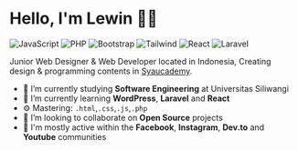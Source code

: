 # Hello, I'm Lewin 👋🏻

![JavaScript](https://img.shields.io/badge/JavaScript-Intermediate-yellow)
![PHP](https://img.shields.io/badge/PHP-Intermediate-lightblue)
![Bootstrap](https://img.shields.io/badge/Bootstrap-Expert-purple)
![Tailwind](https://img.shields.io/badge/Tailwind-Beginner-cyan)
![React](https://img.shields.io/badge/React-Beginner-blue)
![Laravel](https://img.shields.io/badge/Laravel-Intermediate-red)

Junior Web Designer & Web Developer located in Indonesia, Creating design & programming contents in [Syaucademy](https://www.instagram.com/syaucademy/ "Syaucademy").

- 🔭 I’m currently studying **Software Engineering** at Universitas Siliwangi
- 🌱 I’m currently learning **WordPress**, **Laravel** and **React**
- ⚙️ Mastering: `.html`,`.css`,`.js`,`.php`
- 👯 I’m looking to collaborate on **Open Source** projects
- 💬 I'm mostly active within the **Facebook**, **Instagram**, **Dev.to** and **Youtube** communities
